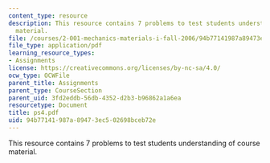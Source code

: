 ```yaml
---
content_type: resource
description: This resource contains 7 problems to test students understanding of course
  material.
file: /courses/2-001-mechanics-materials-i-fall-2006/94b77141987a89473ec502698bceb72e_ps4.pdf
file_type: application/pdf
learning_resource_types:
- Assignments
license: https://creativecommons.org/licenses/by-nc-sa/4.0/
ocw_type: OCWFile
parent_title: Assignments
parent_type: CourseSection
parent_uid: 3fd2eddb-56db-4352-d2b3-b96862a1a6ea
resourcetype: Document
title: ps4.pdf
uid: 94b77141-987a-8947-3ec5-02698bceb72e
---
```

This resource contains 7 problems to test students understanding of course material.